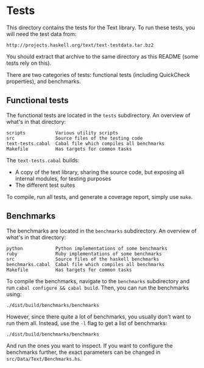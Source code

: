 Tests
=====

This directory contains the tests for the Text library. To run these tests, you
will need the test data from:

    http://projects.haskell.org/text/text-testdata.tar.bz2

You should extract that archive to the same directory as this README (some tests
rely on this).

There are two categories of tests: functional tests (including QuickCheck
properties), and benchmarks.

Functional tests
----------------

The functional tests are located in the `tests` subdirectory. An overview of
what's in that directory:

    scripts           Various utility scripts
    src               Source files of the testing code
    text-tests.cabal  Cabal file which compiles all benchmarks
    Makefile          Has targets for common tasks

The `text-tests.cabal` builds:

- A copy of the text library, sharing the source code, but exposing all internal
  modules, for testing purposes
- The different test suites

To compile, run all tests, and generate a coverage report, simply use `make`.

Benchmarks
----------

The benchmarks are located in the `benchmarks` subdirectory. An overview of
what's in that directory:

    python            Python implementations of some benchmarks
    ruby              Ruby implementations of some benchmarks
    src               Source files of the haskell benchmarks
    benchmarks.cabal  Cabal file which compiles all benchmarks
    Makefile          Has targets for common tasks

To compile the benchmarks, navigate to the `benchmarks` subdirectory and run
`cabal configure && cabal build`. Then, you can run the benchmarks using:

    ./dist/build/benchmarks/benchmarks

However, since there quite a lot of benchmarks, you usually don't want to run
them all. Instead, use the `-l` flag to get a list of benchmarks:

    ./dist/build/benchmarks/benchmarks

And run the ones you want to inspect. If you want to configure the benchmarks
further, the exact parameters can be changed in `src/Data/Text/Benchmarks.hs`.
